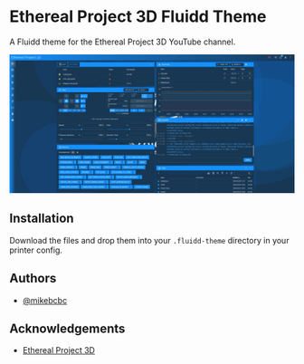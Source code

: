 # Ethereal Project 3D Fluidd Theme

A Fluidd theme for the Ethereal Project 3D YouTube channel.

![Theme screenshot](screenshot.jpg)


## Installation

Download the files and drop them into your `.fluidd-theme` directory in your printer config.
## Authors

- [@mikebcbc](https://www.github.com/mikebcbc)


## Acknowledgements

 - [Ethereal Project 3D](https://www.youtube.com/@EtherealProject3D)